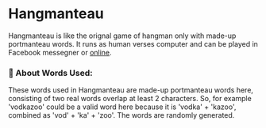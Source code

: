 # Hangmanteau

Hangmanteau is like the orignal game of hangman only with made-up portmanteau words. It runs as human verses computer and can be played in Facebook messegner or [online](https://doss.space/hangmanteau/).

### :poop: About Words Used:
These words used in Hangmanteau are made-up portmanteau words here, consisting of two real words overlap at least 2 characters. So, for example 'vodkazoo' could be a valid word here because it is 'vodka' + 'kazoo', combined as 'vod' + 'ka' + 'zoo'. The words are randomly generated.